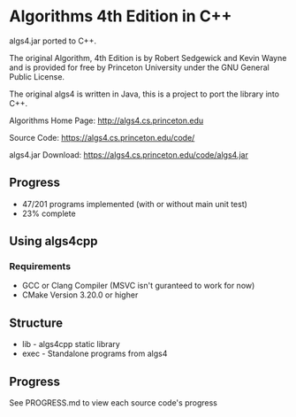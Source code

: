 # Algorithms 4th Edition in C++

algs4.jar ported to C++.

The original Algorithm, 4th Edition is by Robert Sedgewick and Kevin Wayne
and is provided for free by Princeton University under the GNU General Public License.

The original algs4 is written in Java, this is a project to port the library into C++.

Algorithms Home Page: http://algs4.cs.princeton.edu

Source Code: https://algs4.cs.princeton.edu/code/

algs4.jar Download: https://algs4.cs.princeton.edu/code/algs4.jar

## Progress
* 47/201 programs implemented (with or without main unit test)
* 23% complete

## Using algs4cpp
### Requirements
* GCC or Clang Compiler (MSVC isn't guranteed to work for now)
* CMake Version 3.20.0 or higher

## Structure
* lib - algs4cpp static library
* exec - Standalone programs from algs4

## Progress
See PROGRESS.md to view each source code's progress
